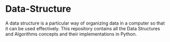 # Data-Structure


 A data structure is a particular way of organizing data in a computer so that it can be used effectively. This repository contains all the Data Structures and Algorithms concepts and their implementations in Python.
